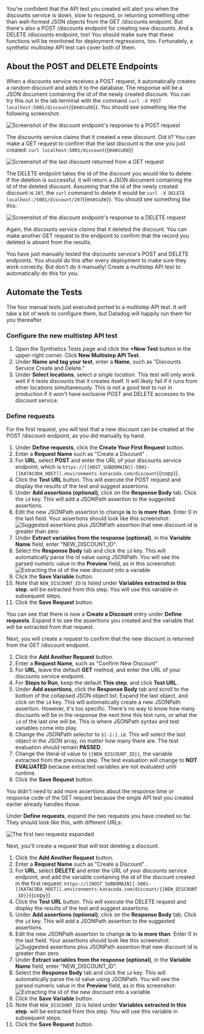 You're confident that the API test you created will alert you when the discounts service is down, slow to respond, or returning something other than well-formed JSON objects from the GET /discounts endpoint. But there's also a POST /discounts endpoint for creating new discounts. And a DELETE /discounts endpoint, too! You should make sure that these functions will be monitored for deployment regressions, too. Fortunately, a synthetic multistep API test can cover both of them.

## About the POST and DELETE Endpoints
When a discounts service receives a POST request, it automatically creates a random discount and adds it to the database. The response will be a JSON document containing the id of the newly created discount. You can try this out in the lab terminal with the command `curl -X POST localhost:5001/discount`{{execute}}. You should see something like the following screenshot:

![Screenshot of the discount endpoint's response to a POST request](./assets/curl_discount_post.png)

The discounts service claims that it created a new discount. Did it? You can make a GET request to confirm that the last discount is the one you just created: `curl localhost:5001/discount`{{execute}}

![Screenshot of the last discount returned from a GET request](./assets/get_discount_see_new.png)

The DELETE endpoint takes the id of the discount you would like to delete. If the deletion is successful, it will return a JSON document containing the id of the deleted discount. Assuming that the id of the newly created discount is `207`, the `curl` command to delete it would be `curl -X DELETE localhost:/5001/discount/207`{{execute}}. You should see something like this:

![Screenshot of the discount endpoint's response to a DELETE request](./assets/curl_delete_post.png)

Again, the discounts service *claims* that it deleted the discount. You can make another GET request to the endpoint to confirm that the record you deleted is absent from the results.

You have just manually tested the discounts service's POST and DELETE endpoints. You should do this after every deployment to make sure they work correctly. But don't do it manually! Create a multistep API test to automatically do this for you.

## Automate the Tests
The four manual tests just executed ported to a multistep API test. It will take a bit of work to configure them, but Datadog will happily run them for you thereafter.

### Configure the new multistep API test
1. Open the Synthetics Tests page and click the **+New Test** button in the upper-right corner. Click **New Multistep API Test**.
1. Under **Name and tag your test**, enter a **Name**, such as "Discounts Service Create and Delete."
1. Under **Select locations**, select *a single location*. This test will only work well if it tests discounts that it creates itself. It will likely fail if it runs from other locations simultaneously. This is not a good test to run in production if it won't have exclusive POST and DELETE accesses to the discount service.

### Define requests
For the first request, you will test that a new discount can be created at the POST /discount endpoint, as you did manually by hand.

1. Under **Define requests**, click the **Create Your First Request** button.
1. Enter a **Request Name** such as "Create a Discount" .
1. For **URL**, select **POST** and enter the URL of your discounts service endpoint, which is `https://[[HOST_SUBDOMAIN]]-5001-[[KATACODA_HOST]].environments.katacoda.com/discount`{{copy}}.
1. Click the **Test URL** button. This will execute the POST request and display the results of the test and suggest assertions. 
1. Under **Add assertions (optional)**, click on the **Response Body** tab. Click the `id` key. This will add a JSONPath assertion to the suggested assertions.
1. Edit the new JSONPath assertion to change **is** to **is more than**. Enter 0 in the last field. Your assertions should look like this screenshot:
    ![Suggested assertions plus JSONPath assertion that new discount id is greater than zero](./assets/new_discount_assertion.png)
1. Under **Extract variables from the response (optional)**, in the **Variable Name** field, enter "NEW_DISCOUNT_ID".
1. Select the **Response Body** tab and click the `id` key. This will automatically parse the id value using JSONPath. You will see the parsed numeric value in the **Preview** field, as in this screenshot:
    ![Extracting the id of the new discount into a variable](./assets/extract_new_discount_id.png)
1. Click the **Save Variable** button.
1. Note that `NEW_DISCOUNT_ID` is listed under **Variables extracted in this step**. will be extracted from this step. You will use this variable in subsequent steps.
1. Click the **Save Request** button.

You can see that there is now a **Create a Discount** entry under **Define requests**. Expand it to see the assertions you created and the variable that will be extracted from that request.

Next, you will create a request to confirm that the new discount is returned from the  GET /discount endpoint.

1. Click the **Add Another Request** button.
1. Enter a **Request Name**, such as "Confirm New Discount"
1. For **URL**, leave the default **GET** method, and enter the URL of your discounts service endpoint.
1. For **Steps to Run**, keep the default **This step**, and click **Test URL**.
1. Under **Add assertions**, click the **Response Body** tab and scroll to the bottom of the collapsed JSON object list. Expand the last object, and click on the `id` key. This will automatically create a new JSONPath assertion. However, it's too specific. There's no way to know how many discounts will be in the response the next time this test runs, or what the `id` of the last one will be. This is where JSONPath syntax and test variables come into play.
1. Change the JSONPath selector to `$[-1:].id`. This will select the last object in the JSON array, no matter how many there are. The test evaluation should remain **PASSED**.
1. Change the literal id value to `{{NEW_DISCOUNT_ID}}`, the variable extracted from the previous step. The test evaluation will change to **NOT EVALUATED** because extracted variables are not evaluated until runtime.
1. Click the **Save Request** button.

You didn't need to add more assertions about the response time or response code of the GET request because the single API test you created earlier already handles those. 

Under **Define requests**, expand the two requests you have created so far. They should look like this, with different URLs:

![The first two requests expanded](./assets/half_way_through_multistep.png)

Next, you'll create a request that will test deleting a discount.

1. Click the **Add Another Request** button.
1. Enter a **Request Name** such as "Create a Discount" .
1. For **URL**, select **DELETE** and enter the URL of your discounts service endpoint, and add the variable containing the id of the discount created in the first request: `https://[[HOST_SUBDOMAIN]]-5001-[[KATACODA_HOST]].environments.katacoda.com/discount/{{NEW_DISCOUNT_ID}}`{{copy}}
1. Click the **Test URL** button. This will execute the DELETE request and display the results of the test and suggest assertions. 
1. Under **Add assertions (optional)**, click on the **Response Body** tab. Click the `id` key. This will add a JSONPath assertion to the suggested assertions.
1. Edit the new JSONPath assertion to change **is** to **is more than**. Enter 0 in the last field. Your assertions should look like this screenshot:
    ![Suggested assertions plus JSONPath assertion that new discount id is greater than zero](./assets/new_discount_assertion.png)
1. Under **Extract variables from the response (optional)**, in the **Variable Name** field, enter "NEW_DISCOUNT_ID".
1. Select the **Response Body** tab and click the `id` key. This will automatically parse the id value using JSONPath. You will see the parsed numeric value in the **Preview** field, as in this screenshot:
    ![Extracting the id of the new discount into a variable](./assets/extract_new_discount_id.png)
1. Click the **Save Variable** button.
1. Note that `NEW_DISCOUNT_ID` is listed under **Variables extracted in this step**. will be extracted from this step. You will use this variable in subsequent steps.
1. Click the **Save Request** button.





